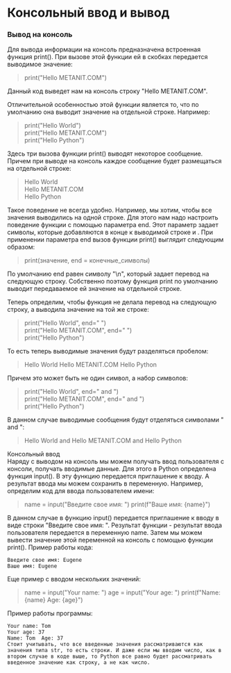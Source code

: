 # Консольный ввод и вывод

### Вывод на консоль

Для вывода информации на консоль предназначена встроенная функция print(). При вызове этой функции ей в скобках передается выводимое значение:

> print("Hello METANIT.COM")

Данный код выведет нам на консоль строку "Hello METANIT.COM".

Отличительной особенностью этой функции является то, что по умолчанию она выводит значение на отдельной строке. Например:

> print("Hello World")  
> print("Hello METANIT.COM")  
> print("Hello Python")

Здесь три вызова функции print() выводят некоторое сообщение. Причем при выводе на консоль каждое сообщение будет размещаться на отдельной строке:

> Hello World  
> Hello METANIT.COM  
> Hello Python

Такое поведение не всегда удобно. Например, мы хотим, чтобы все значения выводились на одной строке. Для этого нам надо настроить поведение функции с помощью параметра end. Этот параметр задает символы, которые добавляются в конце к выводимой строке и . При применении параметра end вызов функции print() выглядит следующим образом:


> print(значение, end = конечные_символы)

По умолчанию end равен символу "\n", который задает перевод на следующую строку. Собственно поэтому функция print по умолчанию выводит передаваемое ей значение на отдельной строке.

Теперь определим, чтобы функция не делала перевод на следующую строку, а выводила значение на той же строке:

> print("Hello World", end=" ")  
> print("Hello METANIT.COM", end=" ")  
> print("Hello Python")

То есть теперь выводимые значения будут разделяться пробелом:

> Hello World Hello METANIT.COM Hello Python

Причем это может быть не один символ, а набор символов:

> print("Hello World", end=" and ")  
> print("Hello METANIT.COM", end=" and ")  
> print("Hello Python")

В данном случае выводимые сообщения будут отделяться символами " and ":

> Hello World and Hello METANIT.COM and Hello Python

Консольный ввод  
Наряду с выводом на консоль мы можем получать ввод пользователя с консоли, получать вводимые данные. Для этого в Python определена функция input(). В эту функцию передается приглашение к вводу. А результат ввода мы можем сохранить в переменную. Например, определим код для ввода пользователем имени:

> name = input("Введите свое имя: ")
> print(f"Ваше имя: {name}")

В данном случае в функцию input() передается приглашение к вводу в виде строки "Введите свое имя: ". Результат функции - результат ввода пользователя передается в переменную name. Затем мы можем вывести значение этой переменной на консоль с помощью функции print(). Пример работы кода:

    Введите свое имя: Eugene
    Ваше имя: Eugene

Еще пример с вводом нескольких значений:

> name = input("Your name: ")
> age = input("Your age: ")
> print(f"Name: {name}  Age: {age}")

Пример работы программы:

    Your name: Tom  
    Your age: 37  
    Name: Tom  Age: 37  
    Стоит учитывать, что все введенные значения рассматриваются как значения типа str, то есть строки. И даже если мы вводим число, как в втором случае в коде выше, то Python все равно будет рассматривать введенное значение как строку, а не как число.